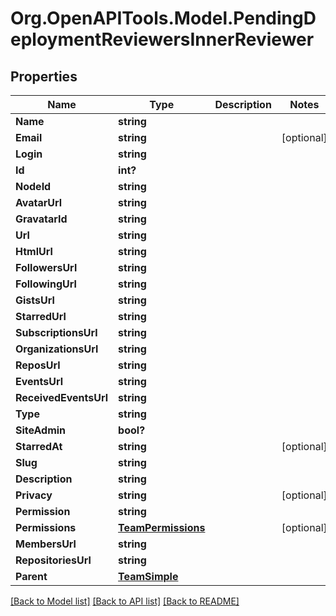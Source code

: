 # Org.OpenAPITools.Model.PendingDeploymentReviewersInnerReviewer

## Properties

Name | Type | Description | Notes
------------ | ------------- | ------------- | -------------
**Name** | **string** |  | 
**Email** | **string** |  | [optional] 
**Login** | **string** |  | 
**Id** | **int?** |  | 
**NodeId** | **string** |  | 
**AvatarUrl** | **string** |  | 
**GravatarId** | **string** |  | 
**Url** | **string** |  | 
**HtmlUrl** | **string** |  | 
**FollowersUrl** | **string** |  | 
**FollowingUrl** | **string** |  | 
**GistsUrl** | **string** |  | 
**StarredUrl** | **string** |  | 
**SubscriptionsUrl** | **string** |  | 
**OrganizationsUrl** | **string** |  | 
**ReposUrl** | **string** |  | 
**EventsUrl** | **string** |  | 
**ReceivedEventsUrl** | **string** |  | 
**Type** | **string** |  | 
**SiteAdmin** | **bool?** |  | 
**StarredAt** | **string** |  | [optional] 
**Slug** | **string** |  | 
**Description** | **string** |  | 
**Privacy** | **string** |  | [optional] 
**Permission** | **string** |  | 
**Permissions** | [**TeamPermissions**](TeamPermissions.md) |  | [optional] 
**MembersUrl** | **string** |  | 
**RepositoriesUrl** | **string** |  | 
**Parent** | [**TeamSimple**](TeamSimple.md) |  | 

[[Back to Model list]](../README.md#documentation-for-models) [[Back to API list]](../README.md#documentation-for-api-endpoints) [[Back to README]](../README.md)

